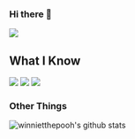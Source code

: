 ### Hi there 👋
<p align="left">
<img  src="https://readme-components.vercel.app/api?component=text&text=IM%20CADEN&fill=linear-gradient%28to%20top%2C%20%23a18cd1%200%25%2C%20%23fbc2eb%20100%25%29%3B">
</p> 

## What I Know
<p align="left">
<img  src="https://readme-components.vercel.app/api?component=logo&fill=black&logo=rust">  
<img  src="https://readme-components.vercel.app/api?component=logo&fill=black&logo=python">
<img  src="https://readme-components.vercel.app/api?component=logo&fill=black&logo=go">

### Other Things

![winnietthepooh's github stats](https://github-readme-stats.vercel.app/api?username=winnietthepooh&show_icons=true&theme=dracula)
